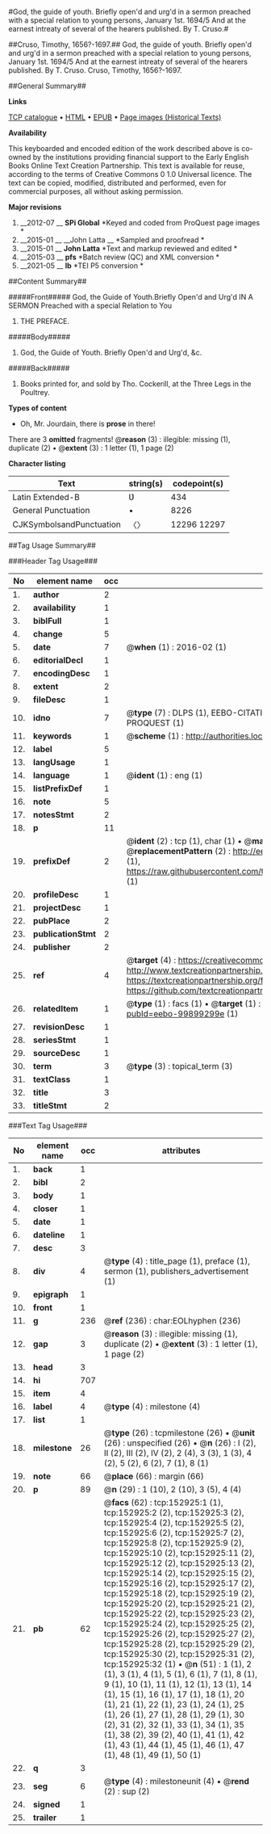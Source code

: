 #God, the guide of youth. Briefly open'd and urg'd in a sermon preached with a special relation to young persons, January 1st. 1694/5 And at the earnest intreaty of several of the hearers published. By T. Cruso.#

##Cruso, Timothy, 1656?-1697.##
God, the guide of youth. Briefly open'd and urg'd in a sermon preached with a special relation to young persons, January 1st. 1694/5 And at the earnest intreaty of several of the hearers published. By T. Cruso.
Cruso, Timothy, 1656?-1697.

##General Summary##

**Links**

[TCP catalogue](http://www.ota.ox.ac.uk/tcp/)  • 
[HTML](http://tei.it.ox.ac.uk/tcp/Texts-HTML/free/A81/A81103.html)  • 
[EPUB](http://tei.it.ox.ac.uk/tcp/Texts-EPUB/free/A81/A81103.epub) • 
[Page images (Historical Texts)](https://historicaltexts.jisc.ac.uk/eebo-99899299e)

**Availability**

This keyboarded and encoded edition of the work described above is co-owned by the
    institutions providing financial support to the Early English Books Online Text Creation
    Partnership. This text is available for reuse, according to the terms of  Creative Commons 0 1.0 Universal
    licence. The text can be copied, modified, distributed and performed, even for commercial
    purposes, all without asking permission.

**Major revisions**

1. __2012-07 __ __SPi Global__ *Keyed and coded from ProQuest page images *
1. __2015-01 __ __John Latta __ *Sampled and proofread *
1. __2015-01 __ __John Latta__ *Text and markup reviewed and edited *
1. __2015-03 __ __pfs__ *Batch review (QC) and XML conversion *
1. __2021-05 __ __lb__ *TEI P5 conversion *

##Content Summary##

#####Front#####
God, the Guide of Youth.Briefly Open'd and Urg'd IN A SERMON Preached with a special Relation to You
1. THE PREFACE.

#####Body#####

1. God, the Guide of Youth. Briefly Open'd and Urg'd, &c.

#####Back#####

1. Books printed for, and sold by Tho. Cockerill, at the Three Legs in the Poultrey.

**Types of content**

  * Oh, Mr. Jourdain, there is **prose** in there!

There are 3 **omitted** fragments! 
 @__reason__ (3) : illegible: missing (1), duplicate (2)  •  @__extent__ (3) : 1 letter (1), 1 page (2)

**Character listing**


|Text|string(s)|codepoint(s)|
|---|---|---|
|Latin Extended-B|Ʋ|434|
|General Punctuation|•|8226|
|CJKSymbolsandPunctuation|〈〉|12296 12297|

##Tag Usage Summary##

###Header Tag Usage###

|No|element name|occ|attributes|
|---|---|---|---|
|1.|__author__|2||
|2.|__availability__|1||
|3.|__biblFull__|1||
|4.|__change__|5||
|5.|__date__|7| @__when__ (1) : 2016-02 (1)|
|6.|__editorialDecl__|1||
|7.|__encodingDesc__|1||
|8.|__extent__|2||
|9.|__fileDesc__|1||
|10.|__idno__|7| @__type__ (7) : DLPS (1), EEBO-CITATION (1), VID (1), EEBO-PROQUEST (1), STC (2), PROQUEST (1)|
|11.|__keywords__|1| @__scheme__ (1) : http://authorities.loc.gov/ (1)|
|12.|__label__|5||
|13.|__langUsage__|1||
|14.|__language__|1| @__ident__ (1) : eng (1)|
|15.|__listPrefixDef__|1||
|16.|__note__|5||
|17.|__notesStmt__|2||
|18.|__p__|11||
|19.|__prefixDef__|2| @__ident__ (2) : tcp (1), char (1)  •  @__matchPattern__ (2) : ([0-9\-]+):([0-9IVX]+) (1), (.+) (1)  •  @__replacementPattern__ (2) : http://eebo.chadwyck.com/downloadtiff?vid=$1&page=$2 (1), https://raw.githubusercontent.com/textcreationpartnership/Texts/master/tcpchars.xml#$1 (1)|
|20.|__profileDesc__|1||
|21.|__projectDesc__|1||
|22.|__pubPlace__|2||
|23.|__publicationStmt__|2||
|24.|__publisher__|2||
|25.|__ref__|4| @__target__ (4) : https://creativecommons.org/publicdomain/zero/1.0/ (1), http://www.textcreationpartnership.org/docs/. (1), https://textcreationpartnership.org/faq/#faq05 (1), https://github.com/textcreationpartnership (1)|
|26.|__relatedItem__|1| @__type__ (1) : facs (1)  •  @__target__ (1) : https://data.historicaltexts.jisc.ac.uk/view?pubId=eebo-99899299e (1)|
|27.|__revisionDesc__|1||
|28.|__seriesStmt__|1||
|29.|__sourceDesc__|1||
|30.|__term__|3| @__type__ (3) : topical_term (3)|
|31.|__textClass__|1||
|32.|__title__|3||
|33.|__titleStmt__|2||


###Text Tag Usage###

|No|element name|occ|attributes|
|---|---|---|---|
|1.|__back__|1||
|2.|__bibl__|2||
|3.|__body__|1||
|4.|__closer__|1||
|5.|__date__|1||
|6.|__dateline__|1||
|7.|__desc__|3||
|8.|__div__|4| @__type__ (4) : title_page (1), preface (1), sermon (1), publishers_advertisement (1)|
|9.|__epigraph__|1||
|10.|__front__|1||
|11.|__g__|236| @__ref__ (236) : char:EOLhyphen (236)|
|12.|__gap__|3| @__reason__ (3) : illegible: missing (1), duplicate (2)  •  @__extent__ (3) : 1 letter (1), 1 page (2)|
|13.|__head__|3||
|14.|__hi__|707||
|15.|__item__|4||
|16.|__label__|4| @__type__ (4) : milestone (4)|
|17.|__list__|1||
|18.|__milestone__|26| @__type__ (26) : tcpmilestone (26)  •  @__unit__ (26) : unspecified (26)  •  @__n__ (26) : I (2), II (2), III (2), IV (2), 2 (4), 3 (3), 1 (3), 4 (2), 5 (2), 6 (2), 7 (1), 8 (1)|
|19.|__note__|66| @__place__ (66) : margin (66)|
|20.|__p__|89| @__n__ (29) : 1 (10), 2 (10), 3 (5), 4 (4)|
|21.|__pb__|62| @__facs__ (62) : tcp:152925:1 (1), tcp:152925:2 (2), tcp:152925:3 (2), tcp:152925:4 (2), tcp:152925:5 (2), tcp:152925:6 (2), tcp:152925:7 (2), tcp:152925:8 (2), tcp:152925:9 (2), tcp:152925:10 (2), tcp:152925:11 (2), tcp:152925:12 (2), tcp:152925:13 (2), tcp:152925:14 (2), tcp:152925:15 (2), tcp:152925:16 (2), tcp:152925:17 (2), tcp:152925:18 (2), tcp:152925:19 (2), tcp:152925:20 (2), tcp:152925:21 (2), tcp:152925:22 (2), tcp:152925:23 (2), tcp:152925:24 (2), tcp:152925:25 (2), tcp:152925:26 (2), tcp:152925:27 (2), tcp:152925:28 (2), tcp:152925:29 (2), tcp:152925:30 (2), tcp:152925:31 (2), tcp:152925:32 (1)  •  @__n__ (51) : 1 (1), 2 (1), 3 (1), 4 (1), 5 (1), 6 (1), 7 (1), 8 (1), 9 (1), 10 (1), 11 (1), 12 (1), 13 (1), 14 (1), 15 (1), 16 (1), 17 (1), 18 (1), 20 (1), 21 (1), 22 (1), 23 (1), 24 (1), 25 (1), 26 (1), 27 (1), 28 (1), 29 (1), 30 (2), 31 (2), 32 (1), 33 (1), 34 (1), 35 (1), 38 (2), 39 (2), 40 (1), 41 (1), 42 (1), 43 (1), 44 (1), 45 (1), 46 (1), 47 (1), 48 (1), 49 (1), 50 (1)|
|22.|__q__|3||
|23.|__seg__|6| @__type__ (4) : milestoneunit (4)  •  @__rend__ (2) : sup (2)|
|24.|__signed__|1||
|25.|__trailer__|1||
